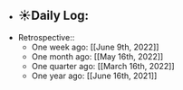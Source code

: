 - ☀️Daily Log:
    -
- Retrospective::
    - One week ago: [[June 9th, 2022]]
    - One month ago: [[May 16th, 2022]]
    - One quarter ago: [[March 16th, 2022]]
    - One year ago: [[June 16th, 2021]]
